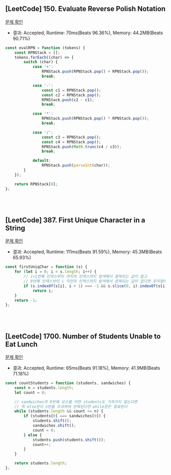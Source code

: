 ## [LeetCode] 150. Evaluate Reverse Polish Notation

[문제 확인](https://leetcode.com/problems/evaluate-reverse-polish-notation/description/)

-   결과: Accepted, Runtime: 70ms(Beats 96.36%), Memory: 44.2MB(Beats 90.71%)

```js
const evalRPN = function (tokens) {
    const RPNStack = [];
    tokens.forEach((char) => {
        switch (char) {
            case '+':
                RPNStack.push(RPNStack.pop() + RPNStack.pop());
                break;

            case '-':
                const c1 = RPNStack.pop();
                const c2 = RPNStack.pop();
                RPNStack.push(c2 - c1);
                break;

            case '*':
                RPNStack.push(RPNStack.pop() * RPNStack.pop());
                break;

            case '/':
                const c3 = RPNStack.pop();
                const c4 = RPNStack.pop();
                RPNStack.push(Math.trunc(c4 / c3));
                break;

            default:
                RPNStack.push(parseInt(char));
        }
    });

    return RPNStack[0];
};
```

</br>
</br>

## [LeetCode] 387. First Unique Character in a String

[문제 확인](https://leetcode.com/problems/first-unique-character-in-a-string/description/)

-   결과: Accepted, Runtime: 111ms(Beats 91.59%), Memory: 45.3MB(Beats 65.93%)

```js
const firstUniqChar = function (s) {
    for (let i = 0; i < s.length; i++) {
        // i+1번째 인덱스부터 마지막 인덱스까지 탐색해서 중복되는 값이 없고
        // 0번째 인덱스부터 i 직전의 인덱스까지 탐색해서 증복되는 값이 없다면 문자열에서 유일무이한 문자이므로 바로 return
        if (s.indexOf(s[i], i + 1) === -1 && s.slice(0, i).indexOf(s[i]) === -1)
            return i;
    }
    return -1;
};
```

<br>
<br>

## [LeetCode] 1700. Number of Students Unable to Eat Lunch

[문제 확인](https://leetcode.com/problems/number-of-students-unable-to-eat-lunch/description/)

-   결과: Accepted, Runtime: 65ms(Beats 91.18%), Memory: 41.9MB(Beats 71.18%)

```js
const countStudents = function (students, sandwiches) {
    const n = students.length;
    let count = 0;

    // sandwiches의 0번째 요소를 어떤 students도 가져가지 않는다면
    // 즉 else문이 n번을 초과하여 반복된다면 while문은 종료된다
    while (students.length && count <= n) {
        if (students[0] === sandwiches[0]) {
            students.shift();
            sandwiches.shift();
            count = 0;
        } else {
            students.push(students.shift());
            count++;
        }
    }

    return students.length;
};
```
